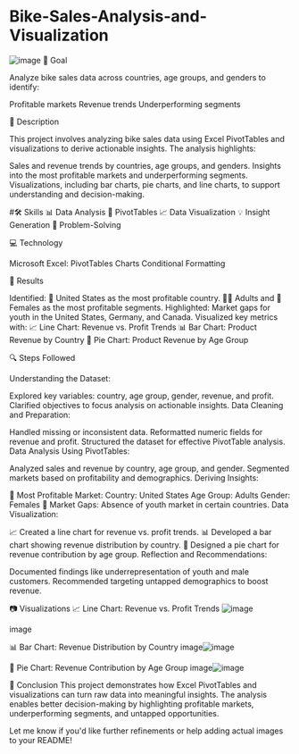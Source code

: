 # Bike-Sales-Analysis-and-Visualization
![image](https://github.com/user-attachments/assets/17868431-5dd2-4247-8314-e9917ff96dcd)
🎯 Goal


Analyze bike sales data across countries, age groups, and genders to identify:

Profitable markets
Revenue trends
Underperforming segments



📝 Description



This project involves analyzing bike sales data using Excel PivotTables and visualizations to derive actionable insights. The analysis highlights:

Sales and revenue trends by countries, age groups, and genders.
Insights into the most profitable markets and underperforming segments.
Visualizations, including bar charts, pie charts, and line charts, to support understanding and decision-making.


#🛠️ Skills
📊 Data Analysis
🔄 PivotTables
📈 Data Visualization
💡 Insight Generation
🧩 Problem-Solving



💻 Technology


Microsoft Excel:
PivotTables
Charts
Conditional Formatting




🚀 Results



Identified:
🌟 United States as the most profitable country.
🧑‍🦳 Adults and 👩 Females as the most profitable segments.
Highlighted:
Market gaps for youth in the United States, Germany, and Canada.
Visualized key metrics with:
📈 Line Chart: Revenue vs. Profit Trends
📊 Bar Chart: Product Revenue by Country
🥧 Pie Chart: Product Revenue by Age Group




🔍 Steps Followed



Understanding the Dataset:

Explored key variables: country, age group, gender, revenue, and profit.
Clarified objectives to focus analysis on actionable insights.
Data Cleaning and Preparation:

Handled missing or inconsistent data.
Reformatted numeric fields for revenue and profit.
Structured the dataset for effective PivotTable analysis.
Data Analysis Using PivotTables:

Analyzed sales and revenue by country, age group, and gender.
Segmented markets based on profitability and demographics.
Deriving Insights:

🌟 Most Profitable Market:
Country: United States
Age Group: Adults
Gender: Females
🚫 Market Gaps: Absence of youth market in certain countries.
Data Visualization:

📈 Created a line chart for revenue vs. profit trends.
📊 Developed a bar chart showing revenue distribution by country.
🥧 Designed a pie chart for revenue contribution by age group.
Reflection and Recommendations:

Documented findings like underrepresentation of youth and male customers.
Recommended targeting untapped demographics to boost revenue.





📷 Visualizations
📈 Line Chart: Revenue vs. Profit Trends
![image](https://github.com/user-attachments/assets/9acf3341-a55c-40d4-9d6f-8c90b4e89d5f)

image

📊 Bar Chart: Revenue Distribution by Country
image![image](https://github.com/user-attachments/assets/4cd0961a-d277-48d6-9e8d-63905a54a047)


🥧 Pie Chart: Revenue Contribution by Age Group
image![image](https://github.com/user-attachments/assets/a7e4b0a2-e946-4c14-a580-1bd0cc16a000)


📌 Conclusion
This project demonstrates how Excel PivotTables and visualizations can turn raw data into meaningful insights. The analysis enables better decision-making by highlighting profitable markets, underperforming segments, and untapped opportunities.

Let me know if you'd like further refinements or help adding actual images to your README!

